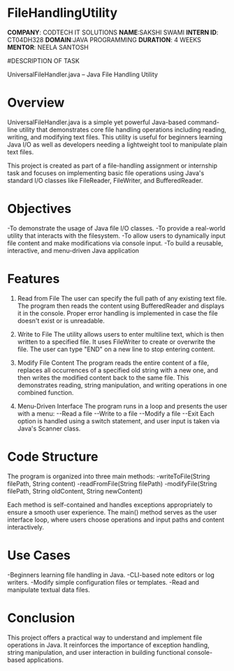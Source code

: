 # FileHandlingUtility

**COMPANY**: CODTECH IT SOLUTIONS
**NAME**:SAKSHI SWAMI
**INTERN ID**: CT04DH328
**DOMAIN**:JAVA PROGRAMMING
**DURATION**: 4 WEEKS
**MENTOR**: NEELA SANTOSH

#DESCRIPTION OF TASK 

UniversalFileHandler.java – Java File Handling Utility
# Overview
UniversalFileHandler.java is a simple yet powerful Java-based command-line utility that demonstrates core file handling operations including reading, writing, and modifying text files. This utility is useful for beginners learning Java I/O as well as developers needing a lightweight tool to manipulate plain text files.

This project is created as part of a file-handling assignment or internship task and focuses on implementing basic file operations using Java's standard I/O classes like FileReader, FileWriter, and BufferedReader.

# Objectives
-To demonstrate the usage of Java file I/O classes.
-To provide a real-world utility that interacts with the filesystem.
-To allow users to dynamically input file content and make modifications via console input.
-To build a reusable, interactive, and menu-driven Java application

# Features

1. Read from File
The user can specify the full path of any existing text file. The program then reads the content using BufferedReader and displays it in the console. Proper error handling is implemented in case the file doesn't exist or is unreadable.

2. Write to File
The utility allows users to enter multiline text, which is then written to a specified file. It uses FileWriter to create or overwrite the file. The user can type "END" on a new line to stop entering content.

3. Modify File Content
The program reads the entire content of a file, replaces all occurrences of a specified old string with a new one, and then writes the modified content back to the same file. This demonstrates reading, string manipulation, and writing operations in one combined function.

4. Menu-Driven Interface
The program runs in a loop and presents the user with a menu:
--Read a file
--Write to a file
--Modify a file
--Exit
Each option is handled using a switch statement, and user input is taken via Java's Scanner class.

# Code Structure

The program is organized into three main methods:
-writeToFile(String filePath, String content)
-readFromFile(String filePath)
-modifyFile(String filePath, String oldContent, String newContent)

Each method is self-contained and handles exceptions appropriately to ensure a smooth user experience.
The main() method serves as the user interface loop, where users choose operations and input paths and content interactively.

# Use Cases
-Beginners learning file handling in Java.
-CLI-based note editors or log writers.
-Modify simple configuration files or templates.
-Read and manipulate textual data files.

# Conclusion
This project offers a practical way to understand and implement file operations in Java. It reinforces the importance of exception handling, string manipulation, and user interaction in building functional console-based applications.








